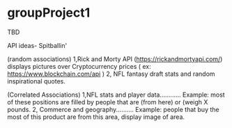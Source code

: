 # groupProject1
TBD

API ideas- Spitballin'

(random associations)
1,Rick and Morty API (https://rickandmortyapi.com/) displays pictures over Cryptocurrency prices  ( ex: https://www.blockchain.com/api )
2, NFL fantasy draft stats and random inspirational quotes.

(Correlated Associations)
1,NFL stats and player data............ Example: most of these positions are filled by people that are (from here) or (weigh X pounds.
2, Commerce and geography.......... Example: people that buy the most of this product are from this area, display image of area. 
